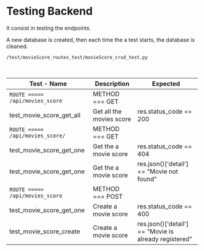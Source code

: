 <!-- @format -->

# Testing Backend

It consist in testing the endpoints.

A new database is created, then each time the a test starts, the database is cleaned.

```
/test/movieScore_routes_test/movieScore_crud_test.py
```

<br>

| Test - Name                      | Description              | Expected                                              |
| -------------------------------- | ------------------------ | ----------------------------------------------------- |
| `ROUTE ===== /api/movies_score`  | METHOD === GET           |                                                       |
| test_movie_score_get_all         | Get all the movies score | res.status_code == 200                                |
| `ROUTE ===== /api/movies_score/` | METHOD === GET           |                                                       |
| test_movie_score_get_one         | Get the a movie score    | res.status_code == 404                                |
| test_movie_score_get_one         | Get the a movie score    | res.json()['detail'] == "Movie not found"             |
| `ROUTE ===== /api/movies_score`  | METHOD === POST          |                                                       |
| test_movie_score_get_one         | Create a movie score     | res.status_code == 400                                |
| test_movie_score_create          | Create a movie score     | res.json()['detail'] == "Movie is already registered" |

